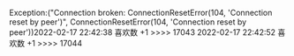Exception:("Connection broken: ConnectionResetError(104, 'Connection reset by peer')", ConnectionResetError(104, 'Connection reset by peer'))2022-02-17  22:42:38   喜欢数 +1 >>>> 17043
2022-02-17  22:42:52   喜欢数 +1 >>>> 17044
